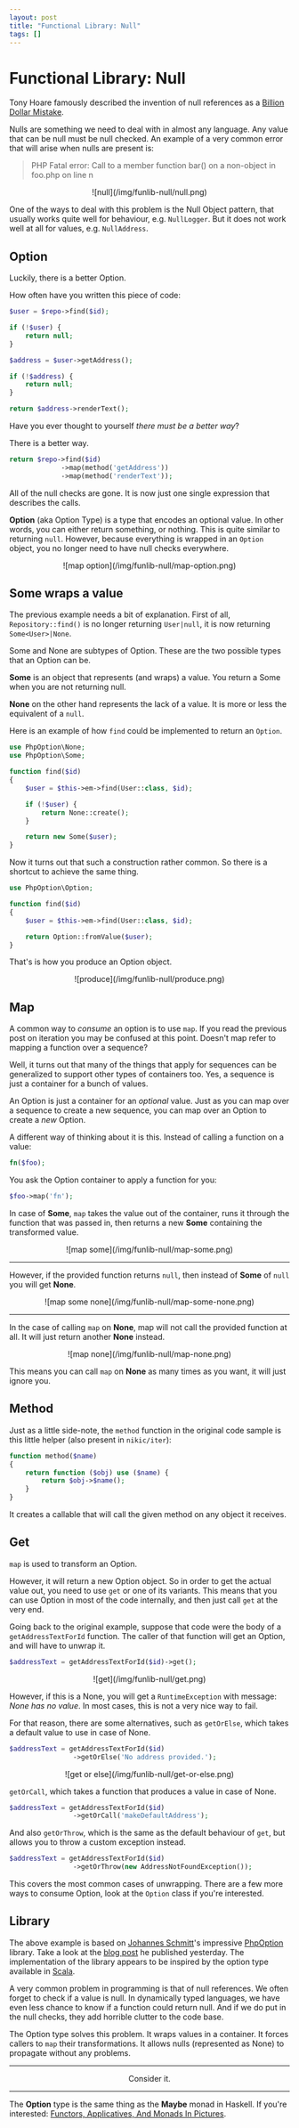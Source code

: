 ```yaml
---
layout: post
title: "Functional Library: Null"
tags: []
---
```


# Functional Library: Null

Tony Hoare famously described the invention of null references as a [Billion
Dollar Mistake](http://www.infoq.com/presentations/Null-References-The-Billion-Dollar-Mistake-Tony-Hoare).

Nulls are something we need to deal with in almost any language. Any value
that can be null must be null checked. An example of a very common error that
will arise when nulls are present is:

> PHP Fatal error:  Call to a member function bar() on a non-object in foo.php
> on line n

<center>
    ![null](/img/funlib-null/null.png)
</center>

One of the ways to deal with this problem is the Null Object pattern, that
usually works quite well for behaviour, e.g. `NullLogger`. But it does not
work well at all for values, e.g. `NullAddress`.

## Option

Luckily, there is a better Option.

How often have you written this piece of code:

~~~php
$user = $repo->find($id);

if (!$user) {
    return null;
}

$address = $user->getAddress();

if (!$address) {
    return null;
}

return $address->renderText();
~~~

Have you ever thought to yourself *there must be a better way*?

There is a better way.

~~~php
return $repo->find($id)
             ->map(method('getAddress'))
             ->map(method('renderText'));
~~~

All of the null checks are gone. It is now just one single expression that
describes the calls.

**Option** (aka Option Type) is a type that encodes an optional value. In
other words, you can either return something, or nothing. This is quite
similar to returning `null`. However, because everything is wrapped in an
`Option` object, you no longer need to have null checks everywhere.

<center>
    ![map option](/img/funlib-null/map-option.png)
</center>

## Some wraps a value

The previous example needs a bit of explanation. First of all,
`Repository::find()` is no longer returning `User|null`, it is now returning
`Some<User>|None`.

Some and None are subtypes of Option. These are the two possible types that
an Option can be.

**Some** is an object that represents (and wraps) a value. You return a Some
when you are not returning null.

**None** on the other hand represents the lack of a value. It is more or less
the equivalent of a `null`.

Here is an example of how `find` could be implemented to return an `Option`.

~~~php
use PhpOption\None;
use PhpOption\Some;

function find($id)
{
    $user = $this->em->find(User::class, $id);

    if (!$user) {
        return None::create();
    }

    return new Some($user);
}
~~~

Now it turns out that such a construction rather common. So there is a
shortcut to achieve the same thing.

~~~php
use PhpOption\Option;

function find($id)
{
    $user = $this->em->find(User::class, $id);

    return Option::fromValue($user);
}
~~~

That's is how you produce an Option object.

<center>
    ![produce](/img/funlib-null/produce.png)
</center>

## Map

A common way to *consume* an option is to use `map`. If you read the previous
post on iteration you may be confused at this point. Doesn't map refer to
mapping a function over a sequence?

Well, it turns out that many of the things that apply for sequences can be
generalized to support other types of containers too. Yes, a sequence is just
a container for a bunch of values.

An Option is just a container for an *optional* value. Just as you can map
over a sequence to create a new sequence, you can map over an Option to create
a *new* Option.

A different way of thinking about it is this. Instead of calling a function on
a value:

~~~php
fn($foo);
~~~

You ask the Option container to apply a function for you:

~~~php
$foo->map('fn');
~~~

In case of **Some**, `map` takes the value out of the container, runs it
through the function that was passed in, then returns a new **Some**
containing the transformed value.

<center>
    ![map some](/img/funlib-null/map-some.png)
</center>

---

However, if the provided function returns `null`, then instead of **Some** of
`null` you will get **None**.

<center>
    ![map some none](/img/funlib-null/map-some-none.png)
</center>

---

In the case of calling `map` on **None**, map will not call the provided
function at all. It will just return another **None** instead.

<center>
    ![map none](/img/funlib-null/map-none.png)
</center>

This means you can call `map` on **None** as many times as you want, it will
just ignore you.

## Method

Just as a little side-note, the `method` function in the original code sample
is this little helper (also present in `nikic/iter`):

~~~php
function method($name)
{
    return function ($obj) use ($name) {
        return $obj->$name();
    }
}
~~~

It creates a callable that will call the given method on any object it
receives.

## Get

`map` is used to transform an Option.

However, it will return a new Option object. So in order to get the actual
value out, you need to use `get` or one of its variants. This means that you
can use Option in most of the code internally, and then just call `get` at the
very end.

Going back to the original example, suppose that code were the body of a
`getAddressTextForId` function. The caller of that function will get an
Option, and will have to unwrap it.

~~~php
$addressText = getAddressTextForId($id)->get();
~~~

<center>
    ![get](/img/funlib-null/get.png)
</center>

However, if this is a None, you will get a `RuntimeException` with message:
*None has no value*. In most cases, this is not a very nice way to fail.

For that reason, there are some alternatives, such as `getOrElse`, which takes
a default value to use in case of None.

~~~php
$addressText = getAddressTextForId($id)
                ->getOrElse('No address provided.');
~~~

<center>
    ![get or else](/img/funlib-null/get-or-else.png)
</center>

`getOrCall`, which takes a function that produces a value in case of None.

~~~php
$addressText = getAddressTextForId($id)
                ->getOrCall('makeDefaultAddress');
~~~

And also `getOrThrow`, which is the same as the default behaviour of `get`,
but allows you to throw a custom exception instead.

~~~php
$addressText = getAddressTextForId($id)
                ->getOrThrow(new AddressNotFoundException());
~~~

This covers the most common cases of unwrapping. There are a few more ways to
consume Option, look at the `Option` class if you're interested.

## Library

The above example is based on [Johannes
Schmitt](https://twitter.com/schmittjoh)'s impressive
[PhpOption](https://github.com/schmittjoh/php-option) library. Take a look at
the [blog post](http://jmsyst.com/blog/simplifying-algorithms-with-options) he
published yesterday. The implementation of the library appears to be inspired
by the option type available in [Scala](http://scala-lang.org).

A very common problem in programming is that of null references. We often
forget to check if a value is null. In dynamically typed languages, we have
even less chance to know if a function could return null. And if we do put in
the null checks, they add horrible clutter to the code base.

The Option type solves this problem. It wraps values in a container. It forces
callers to `map` their transformations. It allows nulls (represented as None)
to propagate without any problems.

---

<center>
    Consider it.
</center>

---

The **Option** type is the same thing as the **Maybe** monad in Haskell. If
you're interested: [Functors, Applicatives, And Monads In Pictures](http://adit.io/posts/2013-04-17-functors,_applicatives,_and_monads_in_pictures.html).
